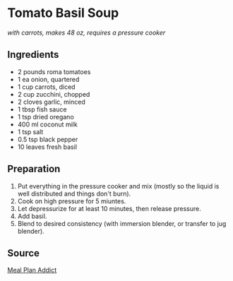 # Tomato Basil Soup
_with carrots, makes 48 oz, requires a pressure cooker_

## Ingredients
- 2 pounds roma tomatoes
- 1 ea onion, quartered
- 1 cup carrots, diced
- 2 cup zucchini, chopped
- 2 cloves garlic, minced
- 1 tbsp fish sauce
- 1 tsp dried oregano
- 400 ml coconut milk
- 1 tsp salt
- 0.5 tsp black pepper
- 10 leaves fresh basil

## Preparation

1. Put everything in the pressure cooker and mix (mostly so the liquid is well distributed and things don't burn).
2. Cook on high pressure for 5 miuntes.
3. Let depressurize for at least 10 minutes, then release pressure.
4. Add basil.
5. Blend to desired consistency (with immersion blender, or transfer to jug blender).

## Source
[Meal Plan Addict](https://mealplanaddict.com/simple-instant-pot-tomato-basil-soup/)